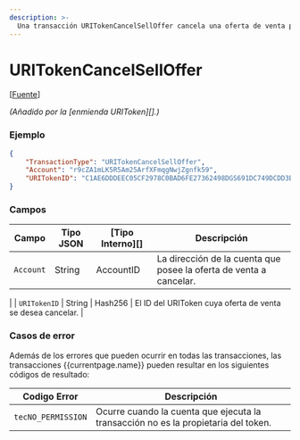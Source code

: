 ```yaml
---
description: >-
  Una transacción URITokenCancelSellOffer cancela una oferta de venta para un URIToken en Xahau.
---
```


# URITokenCancelSellOffer

\[[Fuente](https://github.com/Xahau/xahaud/blob/dev/src/ripple/app/tx/impl/URIToken.cpp)]

_(Añadido por la \[enmienda URIToken]\[].)_

### Ejemplo

```json
{
    "TransactionType": "URITokenCancelSellOffer",
    "Account": "r9cZA1mLK5R5Am25ArfXFmqgNwjZgnfk59",
    "URITokenID": "C1AE6DDDEEC05CF2978C0BAD6FE27362498DGS691DC749DCDD3B95992978C0BA",
}
```



### Campos

| Campo        | Tipo JSON | \[Tipo Interno]\[] | Descripción                                                    |
| ------------ | --------- | ------------------- | -------------------------------------------------------------- |
| `Account`    | String    | AccountID           | La dirección de la cuenta que posee la oferta de venta a cancelar.
 |
| `URITokenID` | String    | Hash256             | El ID del URIToken cuya oferta de venta se desea cancelar.               |

### Casos de error

Además de los errores que pueden ocurrir en todas las transacciones, las transacciones \{{currentpage.name\}} pueden resultar en los siguientes códigos de resultado:

| Codigo Error         | Descripción                                                             |
| ------------------ | ----------------------------------------------------------------------- |
| `tecNO_PERMISSION` | Ocurre cuando la cuenta que ejecuta la transacción no es la propietaria del token. |
